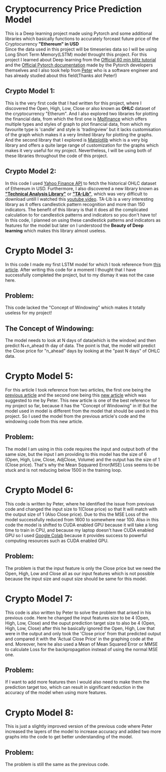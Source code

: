 # Cryptocurrency Price Prediction Model
This is a Deep learning project made using Pytorch and some additional libraries which basically functions to accurately forceast future price of the Cryptocurrency **"Ethereum" in USD**  
Since the data used in this project will be timeseries data so I will be using Long Short Term Memory(LSTM) model throught this project.
For this project I learned about Deep learning from the [Official 60 min blitz tutorial](https://pytorch.org/tutorials/beginner/deep_learning_60min_blitz.html) and the [Official Pytorch documentation](https://pytorch.org/docs/stable/index.html) made by the Pytorch developers themselves and I also took help from [Peter](https://github.com/VaguelySerious/) who is a software engineer and has already studied about this field(Thanks alot Peter!)
## Crypto Model 1:
This is the very first code that I had written for this project, where I discovered the Open, High, Low, Close or also known as **OHLC** dataset of the cryptocurrency "Etherum". And I also explored two libraries for plotting the financial data, from which the first one is [Mplfinance](https://coderzcolumn.com/tutorials/data-science/candlestick-chart-in-python-mplfinance-plotly-bokeh#) which offers multiple types and styles of graph to plot financial data, from which my favourite type is 'candle' and style is 'tradingview' but it lacks customisation of the graph which makes it a very limited library for plotting the graphs. And the second library that I explored is [Matplotlib](https://matplotlib.org/3.5.3/api/_as_gen/matplotlib.pyplot.html) which is a very big library and offers a quite large range of customization for the graphs which makes it very useful for my project. Nevertheless, I will be using both of these libraries throughout the code of this project.
## Crypto Model 2:
In this code I used [Yahoo Finance API](https://pypi.org/project/yfinance/) to fetch the historical OHLC dataset of Ethereum in USD. Furthermore, I also discovered a new library known as [**"Technical Analysis Library"**](https://ta-lib.github.io/ta-lib-python/) or [**"TA-Lib"**](https://pypi.org/project/TA-Lib/), which was very difficult to download untill I watched this [youtube video](https://www.youtube.com/watch?v=30BaSfz0FGE&t=285s). TA-Lib is a very interesting library as it offers candlestick pattern recognition and more than 150 indicators. The benefit of this library is that it does all the complicated calculation to for candlestick patterns and indicators so you don't have to! In this code, I planned on using these candlestick patterns and indicators as features for the model but later on I understood the **Beauty of Deep learning** which makes this library almost useless.
# Crypto Model 3:
In this code I made my first LSTM model for which I took reference from [this article](https://cnvrg.io/pytorch-lstm/). After writing this code for a moment I thought that I have successfully completed the project, but to my dismay it was not the case here. 
## Problem:
This code lacked the "Concept of Windowing" which makes it totally useless for my project!
## The Concept of Windowing:
The model needs to look at N days of data(which is the window) and then predict N+n_ahead th day of data. The point is that, the model will predict the Close price for "n_ahead" days by looking at the "past N days" of OHLC data.
# Crypto Model 5:
For this article I took reference from two articles, the first one being the [previous article]() and the second one being this [new article]() which was suggested to me by Peter. This new article is one of the best reference for my project so far, because it has the "Concept of Windowing" in it! But the model used in model is different from the model that should be used in this project. So I used the model from the previous article's code and the windowing code from this new article.
## Problem: 
The model I am using  in this code requires the input and output both of the same size, but the input I am providing to this model has the size of 6 (Open, High, Low, Close, AdjClose, Volume) and the output has the size of 1 (Close price). That's why the Mean Sqquared Error(MSE) Loss seems to be stuck and is not reducing below 1500 in the training loop.
# Crypto Model 6:
This code is written by Peter, where he identified the issue from previous code and changed the input size to 1(Close price) so that It will match with the output size of 1 (Also Close price). Due to this the MSE Loss of the model successfully reduced from 1600 to somewhere near 100. Also in this code the model is shifted to CUDA enabled GPU because it will take a long time to train in CPU, and because my laptop doesn't have CUDA enabled GPU so I used [Google Colab](https://colab.google/) because it provides success to powerful computing resources such as CUDA enabled GPU.
## Problem:
The problem is that the input feature is only the Close price but we need the Open, High, Low and Close all as our input features which is not possible because the input size and ouput size should be same for this model.
# Crypto Model 7:
This code is also written by Peter to solve the problem that arised in his previous code. Here he changed the input features size to be 4 (Open, High, Low, Close) and the ouput prediction target size to also be 4 (Open, High, Low, Close) after this he basically ignored the Open, High, Low that were in the output and only took the 'Close price' from that predicted output and compared it with the 'Actual Close Price' in the graphing code at the end. Moreover, here he also used a Mean of Mean Squared Error or MMSE to calculate Loss for the backpropagation instead of using the normal MSE one.
## Problem:
If I want to add more features then I would also need to make them the prediction target too, which can result in significant reduction in the accuracy of the model when using more features.
# Crypto Model 8:
This is just a slightly improved version of the previous code where Peter increased the layers of the model to increase accuracy and added two more graphs into the code to get better understanding of the model.
## Problem:
The problem is still the same as the previous code.



